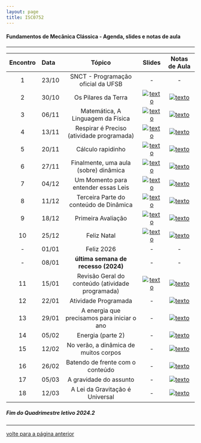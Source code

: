 ```yaml
---
layout: page
title: ISC0752
---
```

#### Fundamentos de Mecânica Clássica -  Agenda, slides e notas de aula  

---

| Encontro | Data  | Tópico | Slides | Notas de Aula |
| :---: | :--- |:---:| :---: | :--: |
| 1|23/10	| SNCT - Programação oficial da UFSB | - | - |
| 2|30/10	| Os Pilares da Terra | [![texto][pptx]][1] | [![texto][pdf]][2] |
| 3|06/11	|	Matemática, A Linguagem da Física | [![texto][pdf]][3] | [![texto][pdf]][1] |
| 4|13/11	|	Respirar é Preciso (atividade programada) | [![texto][pdf]][4] | [![texto][pdf]][1] |
| 5|20/11	|	Cálculo rapidinho | [![texto][pdf]][5]  | [![texto][pdf]][1] |
| 6|27/11	|	Finalmente, uma aula (sobre) dinâmica | [![texto][pdf]][6] | [![texto][pdf]][1] |
| 7|04/12	|	Um Momento para entender essas Leis | [![texto][pdf]][7] | [![texto][pdf]][1] |
| 8|11/12	| Terceira Parte do conteúdo de Dinâmica | [![texto][pdf]][8] | [![texto][pdf]][1] |
| 9|18/12	|	Primeira Avaliação | [![texto][pdf]][9] | [![texto][pdf]][1] |
| 10|25/12	|	Feliz Natal | [![texto][pdf]][10]  | [![texto][pdf]][1] |
| - |01/01	| Feliz 2026 | - | - |
| - |08/01 | **última semana de recesso (2024)** | - | - |
| 11|15/01	|	 Revisão Geral do conteúdo (atividade programada)| [![texto][pdf]][11] | [![texto][pdf]][1] |
| 12|22/01	|	Atividade Programada | - | [![texto][pdf]][1] |  |
| 13|29/01	|	A energia que precisamos para iniciar o ano | - | [![texto][pdf]][1] |
| 14|05/02	|	 Energia (parte 2) | - | [![texto][pdf]][1] |  
| 15|12/02	|	No verão, a dinâmica de muitos corpos | - | [![texto][pdf]][1] |
| 16|26/02	|	Batendo de frente com o conteúdo | - | [![texto][pdf]][1] |
| 17|05/03	|	A gravidade do assunto | - | [![texto][pdf]][1] |  
| 18|12/03	|	A Lei da Gravitação é Universal | - | [![texto][pdf]][1] |


#####	Fim do Quadrimestre letivo 2024.2

---
[volte para a página anterior](https://itxesco.github.io/pages/aulas/ISC0752_index.html)  


[pdf]: https://itxesco.github.io/imagens/icones/icons16/pdf-icon.png
[pptx]: https://itxesco.github.io/imagens/icones/icons16/pptx-icon.png

[1]: https://itxesco.github.io/pages/aulas/ISC0752_files/slides/ISC0752_slides_aula01.pdf "atualizar"  
[2]: https://itxesco.github.io/pages/aulas/ISC0752_files/notas/ISC0752_notas_aula01.pdf "atualizar"

[3]: https://itxesco.github.io/pages/aulas/ISC0752_files/slides/fundamentos_de_mecanica_aula01.pdf "atualizar"
[4]: https://itxesco.github.io/pages/aulas/ISC0752_files/fundamentos_de_mecanica_aula01.pdf "atualizar"

[5]: https://itxesco.github.io/pages/aulas/ISC0752_files/slides/fundamentos_de_mecanica_aula01.pdf "atualizar"
[6]: https://itxesco.github.io/aulas/ISC0180/recursos/PlanoAtividadesES1.pdf "atualizar"

[7]: https://itxesco.github.io/pages/aulas/ISC0752_files/slides/fundamentos_de_mecanica_aula01.pdf "atualizar"
[8]: https://itxesco.github.io/aulas/ISC0180/recursos/PlanoAtividadesES1.pdf "atualizar"

[9]: https://itxesco.github.io/pages/aulas/ISC0752_files/slides/fundamentos_de_mecanica_aula01.pdf "atualizar"
[10]: https://itxesco.github.io/aulas/ISC0180/recursos/PlanoAtividadesES1.pdf "atualizar"

[11]: https://itxesco.github.io/pages/aulas/ISC0752_files/slides/fundamentos_de_mecanica_aula01.pdf "atualizar"
